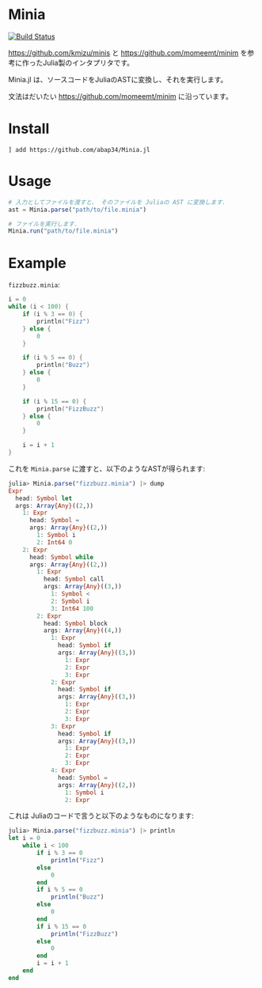 # Minia

    
[![Build Status](https://github.com/abap34/Minia.jl/actions/workflows/CI.yml/badge.svg?branch=main)](https://github.com/abap34/Minia.jl/actions/workflows/CI.yml?query=branch%3Amain)



https://github.com/kmizu/minis と https://github.com/momeemt/minim を参考に作ったJulia製のインタプリタです。

Minia.jl は、ソースコードをJuliaのASTに変換し、それを実行します。


文法はだいたい https://github.com/momeemt/minim に沿っています。




# Install

```plaintext
] add https://github.com/abap34/Minia.jl
```

# Usage

```julia
# 入力としてファイルを渡すと、 そのファイルを Juliaの AST に変換します.
ast = Minia.parse("path/to/file.minia")

# ファイルを実行します.
Minia.run("path/to/file.minia")
```

# Example

`fizzbuzz.minia`:

```c++
i = 0
while (i < 100) {
    if (i % 3 == 0) {
        println("Fizz")
    } else {
        0
    }

    if (i % 5 == 0) {
        println("Buzz")
    } else {
        0
    }

    if (i % 15 == 0) {
        println("FizzBuzz")
    } else {
        0
    }

    i = i + 1
}
```

これを `Minia.parse` に渡すと、以下のようなASTが得られます:

```julia
julia> Minia.parse("fizzbuzz.minia") |> dump
Expr
  head: Symbol let
  args: Array{Any}((2,))
    1: Expr
      head: Symbol =
      args: Array{Any}((2,))
        1: Symbol i
        2: Int64 0
    2: Expr
      head: Symbol while
      args: Array{Any}((2,))
        1: Expr
          head: Symbol call
          args: Array{Any}((3,))
            1: Symbol <
            2: Symbol i
            3: Int64 100
        2: Expr
          head: Symbol block
          args: Array{Any}((4,))
            1: Expr
              head: Symbol if
              args: Array{Any}((3,))
                1: Expr
                2: Expr
                3: Expr
            2: Expr
              head: Symbol if
              args: Array{Any}((3,))
                1: Expr
                2: Expr
                3: Expr
            3: Expr
              head: Symbol if
              args: Array{Any}((3,))
                1: Expr
                2: Expr
                3: Expr
            4: Expr
              head: Symbol =
              args: Array{Any}((2,))
                1: Symbol i
                2: Expr
```

これは Juliaのコードで言うと以下のようなものになります:

```julia
julia> Minia.parse("fizzbuzz.minia") |> println
let i = 0
    while i < 100
        if i % 3 == 0
            println("Fizz")
        else
            0
        end
        if i % 5 == 0
            println("Buzz")
        else
            0
        end
        if i % 15 == 0
            println("FizzBuzz")
        else
            0
        end
        i = i + 1
    end
end
```

